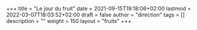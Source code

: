 +++
title       = "Le jour du fruit"
date        = 2021-09-15T19:18:06+02:00
lastmod     = 2022-03-07T18:03:52+02:00
draft       = false
author      = "direction"
tags        = []
description = ""
weight      = 150
layout      = "fruits"
+++
